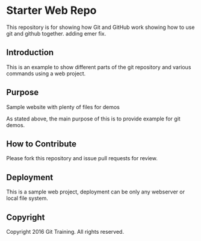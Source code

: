 # Starter Web Repo

This repository is for showing how Git and GitHub work
showing how to use git and github together. adding emer fix.

## Introduction

This is an example to show different parts of the git repository
and various commands using a web project.

## Purpose

Sample website with plenty of files for demos

As stated above, the main purpose of this is to provide
example for git demos.

## How to Contribute

Please fork this repository and issue pull requests for review.

## Deployment

This is a sample web project, deployment can be only any webserver
or local file system.

## Copyright

Copyright 2016 Git Training. All rights reserved.
